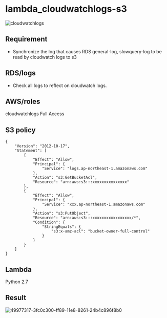 # lambda_cloudwatchlogs-s3

![cloudwatchlogs](https://user-images.githubusercontent.com/5633085/49983430-06e31700-ffa6-11e8-9309-742f8dd7b6cd.jpg)


## Requirement
- Synchronize the log that causes RDS general-log, slowquery-log to be read by cloudwatch logs to s3

## RDS/logs

- Check all logs to reflect on cloudwatch logs.

## AWS/roles

cloudwatchlogs Full Access  

## S3 policy

```
{
    "Version": "2012-10-17",
    "Statement": [
        {
            "Effect": "Allow",
            "Principal": {
                "Service": "logs.ap-northeast-1.amazonaws.com"
            },
            "Action": "s3:GetBucketAcl",
            "Resource": "arn:aws:s3:::xxxxxxxxxxxxxxx"
        },
        {
            "Effect": "Allow",
            "Principal": {
                "Service": "xxx.ap-northeast-1.amazonaws.com"
            },
            "Action": "s3:PutObject",
            "Resource": "arn:aws:s3:::xxxxxxxxxxxxxxxxx/*",
            "Condition": {
                "StringEquals": {
                    "s3:x-amz-acl": "bucket-owner-full-control"
                }
            }
        }
    ]
}
```

## Lambda

Python 2.7

## Result

![49977317-3fc0c300-ff89-11e8-8261-24b4c896f8b0](https://user-images.githubusercontent.com/5633085/49983674-7f96a300-ffa7-11e8-994a-56d3178e84ef.png)

